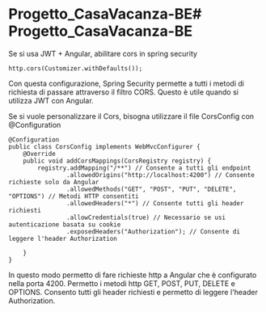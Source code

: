 # Progetto_CasaVacanza-BE# Progetto_CasaVacanza-BE

Se si usa JWT + Angular, abilitare cors in spring security

```java:
http.cors(Customizer.withDefaults());
```
Con questa configurazione, Spring Security permette a tutti i metodi di richiesta di passare attraverso il filtro CORS. Questo è utile quando si utilizza JWT con Angular.

Se si vuole personalizzare il Cors, bisogna utilizzare il file CorsConfig con @Configuration

```java:
@Configuration
public class CorsConfig implements WebMvcConfigurer {
    @Override
    public void addCorsMappings(CorsRegistry registry) {
        registry.addMapping("/**") // Consente a tutti gli endpoint
                .allowedOrigins("http://localhost:4200") // Consente richieste solo da Angular
                .allowedMethods("GET", "POST", "PUT", "DELETE", "OPTIONS") // Metodi HTTP consentiti
                .allowedHeaders("*") // Consente tutti gli header richiesti
                .allowCredentials(true) // Necessario se usi autenticazione basata su cookie
                .exposedHeaders("Authorization"); // Consente di leggere l'header Authorization

    }
}
```

In questo modo permetto di fare richieste http a Angular che è configurato nella porta 4200.
Permetto i metodi http GET, POST, PUT, DELETE e OPTIONS. Consento tutti gli header richiesti e permetto di leggere l'header Authorization.
